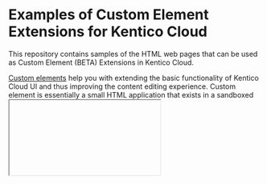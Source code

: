 # Examples of Custom Element Extensions for Kentico Cloud
This repository contains samples of the HTML web pages that can be used as Custom Element (BETA) Extensions in Kentico Cloud.

[Custom elements](https://developer.kenticocloud.com/docs/integrating-content-editing-features) help you with extending the basic functionality of Kentico Cloud UI and thus improving the content editing experience. Custom element is essentially a small HTML application that exists in a sandboxed <iframe> and interacts with the [Kentico Cloud](https://kenticocloud.com/) app via the [Custom Elements API](https://developer.kenticocloud.com/reference#custom-elements-api).

Note that Custom elements are only supported in the latest versions of our SDKs.

# Custom elements' samples overview
## ColorPicker
[ColorPicker](https://github.com/Kentico/custom-element-samples/blob/master/ColorPicker/color-picker.html) is a simple Custom element based on a [color-picker](https://github.com/tovic/color-picker) JavaScript library. It allows user to choose a color from palette and sets it as a HEX string, e.g. '#ff0000' for red color, '#00ff00' for green, and so on. Selected color is then seen as the Custom element's background. When the element is disabled, its color palette is still visible in a content item but does not react when clicked on.

## Markdown editor
[Mardown editor](https://github.com/Kentico/custom-element-samples/blob/master/Markdown/markdown.html) is a WYSIWYG Custom element which allows users to write formatted text using [SimpleMDE](https://github.com/sparksuite/simplemde-markdown-editor). In this sample element, you can find examples of setting dynamic height and reacting on the window 'resize' events. When the element is disabled, the editor is set to the readonly mode.

# How to create a custom element
You can find a detailed tutorial on how to create a Custom element in our [documentation](https://developer.kenticocloud.com/docs/integrating-content-editing-features).

## Styling your custom elements

By including Kentico Cloud default styles, you can make your Custom element look consistent with the rest of the UI.

The [/shared](https://github.com/Kentico/custom-element-samples/tree/master/shared) folder in this GitHub repository contains:

* [custom-element.css](https://github.com/Kentico/custom-element-samples/blob/master/shared/custom-element.css) – a CSS stylesheet
* [kentico-icons-v1.6.0.woff](https://github.com/Kentico/custom-element-samples/blob/master/shared/kentico-icons-v1.6.0.woff) – a font file
* [examples.html](https://github.com/Kentico/custom-element-samples/blob/master/shared/examples.html) – An HTML page containing the implementation details and an HTML markup of some of the basic elements. See also the link in Demo section.

We recommend you clone the files and host them locally yourself. The `kentico-icons-v1.6.0.woff` file needs to be hosted in the same directory as the CSS stylesheet to be properly linked.

# Demo 
If you plan on using these demo examples in your own production project, we recommend you to clone this repository. This way, you will not be affected by the possible changes made to the Custom elements in the future.
- ColorPicker - [https://kentico.github.io/custom-element-samples/ColorPicker/color-picker.html](https://kentico.github.io/custom-element-samples/ColorPicker/color-picker.html)
- Markdown editor - [https://kentico.github.io/custom-element-samples/Markdown/markdown.html](https://kentico.github.io/custom-element-samples/Markdown/markdown.html)
- CSS usage examples - [https://kentico.github.io/custom-element-samples/shared/examples.html](https://kentico.github.io/custom-element-samples/shared/examples.html)

# Feedback & Contributing

You can contribute by implementing a Custom Element Extension of your choice or pick one from the [ideas](https://github.com/Kentico/custom-element-samples/issues). Create an HTML web page, include the Custom Elements API in the code, describe what your element does in the Readme file, and send us a pull request. 

We'll also appreciate if you [submit your ideas](https://github.com/Kentico/custom-element-samples/issues) for custom elements or vote for [the existing ones](https://github.com/Kentico/custom-element-samples/issues).

Check out the [Contributing](https://github.com/Kentico/custom-element-samples/blob/master/CONTRIBUTING.md) page to see the best places to file issues, start discussions, and begin contributing.

# Custom Elements Contest 2019

We all like to play! During the March of 2019 we are hosting the Custom Elements Contest 2019. Do you have what it takes to code an awesome Custom Element and compete with others for $150 Amazon vouchers? Then take a look at these few rules we've put together:

* The contest runs between 1st and 31st of March 2019
* Every extension submitted between these dates is automatically included in the contest
* Every extension must comply with all applicable licenses
* Every extension must be submitted only by its author
* Every submission (pull request) must follow these rules:
  * extension is stored within a folder named after it
  * the folder contains compiled and minimized code of the custom element extension (html, css, js) and markdown file with documentation (how to set it up, etc.)
  * the documentation must contain a link to the source code repository (if there is any) of the custom element extension
  * the source code is licensed under MIT
* Prize for top 10 winning custom element extensions is $150 Amazon voucher
* Every custom element extension will be evaluated in following areas:
  * innovation/originality - does the extension use some new concepts, is it somehow different from what we are used to?
  * usefulness - is it an extension to be used by many users or is meant for a very specific, niche segment?
  * complexity - is it a prefilled drop-down list vs. complex selection dialog with plenty of JS logic
  * quality - is it bug-free?
* Custom element extensions will be evaluated by Kentico internal committee after the end of the contest
* Ideas for custom element extensions may be optionally picked from our list at https://github.com/Kentico/custom-element-samples/issues

## How to contribute to the repository and be included in the contest?

* Pull requests are to be submitted to https://github.com/Kentico/custom-element-samples
* Every custom element extension submitted between 1st and 31st of March 2019 is automatically included in the contest
* If you are working on a custom element extension based on an idea from our list, let us know via GitHub issues and we will assign the issue to you.

## Winners
If your custom element extension will place in the top 10, we will get in touch with you via GitHub to collect your contact info so that you can receive your prize. Please make sure your GitHub contact info is current.

If you have any questions regarding the Custom Elements Contest 2019, please [get in touch with us](mailto:developerscommunity@kentico.com).



![Analytics](https://kentico-ga-beacon.azurewebsites.net/api/UA-69014260-4/Kentico/custom-element-samples?pixel)
